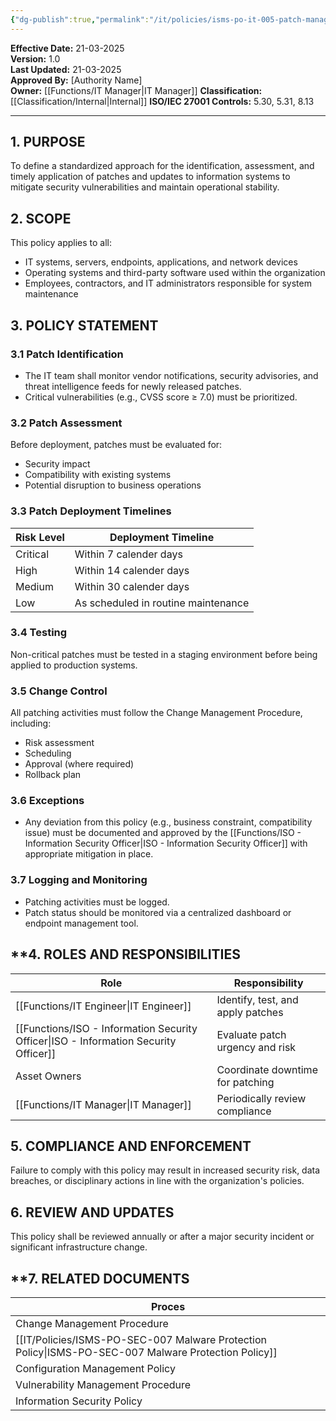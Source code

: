 ```yaml
---
{"dg-publish":true,"permalink":"/it/policies/isms-po-it-005-patch-management-policy/","tags":["policy","patch"],"noteIcon":"default"}
---
```


**Effective Date:** 21-03-2025  
**Version:** 1.0  
**Last Updated:** 21-03-2025  
**Approved By:** [Authority Name]  
**Owner:** [[Functions/IT Manager\|IT Manager]]
**Classification:** [[Classification/Internal\|Internal]]
**ISO/IEC 27001 Controls:** 5.30, 5.31, 8.13

---
## **1. PURPOSE**  
To define a standardized approach for the identification, assessment, and timely application of patches and updates to information systems to mitigate security vulnerabilities and maintain operational stability.
## **2. SCOPE**
This policy applies to all:

- IT systems, servers, endpoints, applications, and network devices
- Operating systems and third-party software used within the organization
- Employees, contractors, and IT administrators responsible for system maintenance
 
## **3. POLICY STATEMENT** 

 ### 3.1 Patch Identification
- The IT team shall monitor vendor notifications, security advisories, and threat intelligence feeds for newly released patches.
- Critical vulnerabilities (e.g., CVSS score ≥ 7.0) must be prioritized.

### 3.2 Patch Assessment
Before deployment, patches must be evaluated for:

- Security impact
- Compatibility with existing systems
- Potential disruption to business operations

### 3.3 Patch Deployment Timelines

| Risk Level | Deployment Timeline                 |
| ---------- | ----------------------------------- |
| Critical   | Within 7 calender days              |
| High       | Within 14 calender days             |
| Medium     | Within 30 calender days             |
| Low        | As scheduled in routine maintenance |
### 3.4 Testing
Non-critical patches must be tested in a staging environment before being applied to production systems.
### 3.5 Change Control
All patching activities must follow the Change Management Procedure, including:

- Risk assessment
- Scheduling
- Approval (where required)
- Rollback plan
### 3.6 Exceptions
- Any deviation from this policy (e.g., business constraint, compatibility issue) must be documented and approved by the [[Functions/ISO - Information Security Officer\|ISO - Information Security Officer]] with appropriate mitigation in place.
### 3.7 Logging and Monitoring
- Patching activities must be logged.
- Patch status should be monitored via a centralized dashboard or endpoint management tool.

## **4. ROLES AND RESPONSIBILITIES

| Role                                   | Responsibility                    |
| -------------------------------------- | --------------------------------- |
| [[Functions/IT Engineer\|IT Engineer]]                        | Identify, test, and apply patches |
| [[Functions/ISO - Information Security Officer\|ISO - Information Security Officer]] | Evaluate patch urgency and risk   |
| Asset Owners                           | Coordinate downtime for patching  |
| [[Functions/IT Manager\|IT Manager]]                         | Periodically review compliance    |

## **5.  COMPLIANCE AND ENFORCEMENT**
Failure to comply with this policy may result in increased security risk, data breaches, or disciplinary actions in line with the organization's policies.
## **6. REVIEW AND UPDATES**
This policy shall be reviewed annually or after a major security incident or significant infrastructure change.
## **7. RELATED DOCUMENTS  

| Proces                                        |
| --------------------------------------------- |
| Change Management Procedure                   |
| [[IT/Policies/ISMS-PO-SEC-007 Malware Protection Policy\|ISMS-PO-SEC-007 Malware Protection Policy]] |
| Configuration Management Policy               |
| Vulnerability Management Procedure            |
| Information Security Policy                   |











